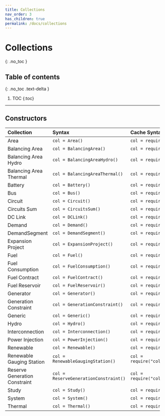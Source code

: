 ```yaml
---
title: Collections
nav_order: 3
has_children: true
permalink: /docs/collections
---
```


# Collections
{: .no_toc }

## Table of contents
{: .no_toc .text-delta }

1. TOC
{:toc}

---

## Constructors

|           Collection          |                Syntax                 |                       Cache Syntax                        |
|:------------------------------|:--------------------------------------|:----------------------------------------------------------|
|              Area             |             `col = Area()`            |             `col = require("collection/area")`            |
|         Balancing Area        |        `col = BalancingArea()`        |        `col = require("collection/balancingarea")`        |
|      Balancing Area Hydro     |      `col = BalancingAreaHydro()`     |      `col = require("collection/balancingareahydro")`     |
|     Balancing Area Thermal    |     `col = BalancingAreaThermal()`    |     `col = require("collection/balancingareathermal")`    |
|            Battery            |           `col = Battery()`           |           `col = require("collection/battery")`           |
|              Bus              |             `col = Bus()`             |             `col = require("collection/bus")`             |
|            Circuit            |           `col = Circuit()`           |           `col = require("collection/circuit")`           |
|          Circuits Sum         |         `col = CircuitsSum()`         |         `col = require("collection/circuitssum")`         |
|            DC Link            |            `col = DCLink()`           |            `col = require("collection/dclink")`           |
|             Demand            |            `col = Demand()`           |            `col = require("collection/demand")`           |
|         DemandSegment         |        `col = DemandSegment()`        |        `col = require("collection/demandsegment")`        |
|       Expansion Project       |       `col = ExpansionProject()`      |       `col = require("collection/expansionproject")`      |
|              Fuel             |             `col = Fuel()`            |             `col = require("collection/fuel")`            |
|        Fuel Consumption       |       `col = FuelConsumption()`       |       `col = require("collection/fuelconsumption")`       |
|         Fuel Contract         |         `col = FuelContract()`        |         `col = require("collection/fuelcontract")`        |
|         Fuel Reservoir        |        `col = FuelReservoir()`        |        `col = require("collection/fuelreservoir")`        |
|           Generator           |          `col = Generator()`          |          `col = require("collection/generator")`          |
|     Generation Constraint     |     `col = GenerationConstraint()`    |     `col = require("collection/generationconstraint")`    |
|            Generic            |           `col = Generic()`           |           `col = require("collection/generic")`           |
|             Hydro             |            `col = Hydro()`            |            `col = require("collection/hydro")`            |
|        Interconnection        |       `col = Interconnection()`       |       `col = require("collection/interconnection")`       |
|        Power Injection        |        `col = PowerInjection()`       |        `col = require("collection/powerinjection")`       |
|           Renewable           |          `col = Renewable()`          |          `col = require("collection/renewable")`          |
|   Renewable Gauging Station   |   `col = RenewableGaugingStation()`   |   `col = require("collection/renewablegaugingstation")`   |
| Reserve Generation Constraint | `col = ReserveGenerationConstraint()` | `col = require("collection/reservegenerationconstraint")` |
|             Study             |            `col = Study()`            |            `col = require("collection/study")`            |
|             System            |            `col = System()`           |            `col = require("collection/system")`           |
|            Thermal            |           `col = Thermal()`           |           `col = require("collection/thermal")`           |                 